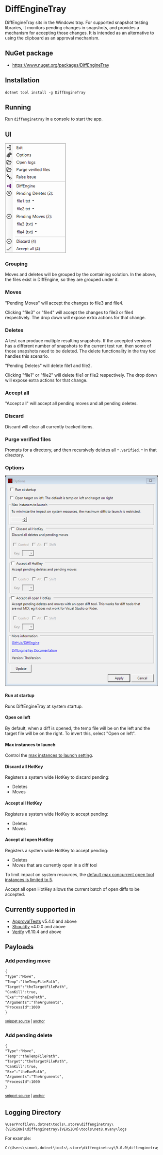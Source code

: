 <!--
GENERATED FILE - DO NOT EDIT
This file was generated by [MarkdownSnippets](https://github.com/SimonCropp/MarkdownSnippets).
Source File: /docs/mdsource/tray.source.md
To change this file edit the source file and then run MarkdownSnippets.
-->

# DiffEngineTray

DiffEngineTray sits in the Windows tray. For supported snapshot testing libraries, it monitors pending changes in snapshots, and provides a mechanism for accepting those changes. It is intended as an alternative to using the clipboard as an approval mechanism.


## NuGet package

 * https://www.nuget.org/packages/DiffEngineTray


## Installation

`dotnet tool install -g DiffEngineTray`


## Running

Run `diffenginetray` in a console to start the app.


## UI

<img src="..\src\DiffEngineTray.Tests\MenuBuilderTest.Full.verified.png">


### Grouping

Moves and deletes will be grouped by the containing solution. In the above, the files exist in DiffEngine, so they are grouped under it.


### Moves

"Pending Moves" will accept the changes to file3 and file4.

Clicking "file3" or "file4" will accept the changes to file3 or file4 respectively. The drop down will expose extra actions for that change.


### Deletes

A test can produce multiple resulting snapshots. If the accepted versions has a different number of snapshots to the current test run, then some of those snapshots need to be deleted. The delete functionality in the tray tool handles this scenario.

"Pending Deletes" will delete file1 and file2.

Clicking "file1" or "file2" will delete file1 or file2 respectively. The drop down will expose extra actions for that change.


### Accept all

"Accept all" will accept all pending moves and all pending deletes.


### Discard

Discard will clear all currently tracked items.


### Purge verified files

Prompts for a directory, and then recursively deletes all `*.verified.*` in that directory.


### Options

<img src="..\src\DiffEngineTray.Tests\OptionsFormTests.Default.verified.png">


#### Run at startup

Runs DiffEngineTray at system startup.


#### Open on left

By default, when a diff is opened, the temp file will be on the left and the target file will be on the right. To invert this, select "Open on left".


#### Max instances to launch

Control the [max instances to launch setting](docs/diff-tool.md#maxinstancestolaunch).


#### Discard all HotKey

Registers a system wide HotKey to discard pending:

 * Deletes
 * Moves


#### Accept all HotKey

Registers a system wide HotKey to accept pending:

 * Deletes
 * Moves


#### Accept all open HotKey

Registers a system wide HotKey to accept pending:

 * Deletes
 * Moves that are currently open in a diff tool

To limit impact on system resources, the [default max concurrent open tool instances is limited to 5](/docs/diff-tool.md#maxinstancestolaunch).

Accept all open HotKey allows the current batch of open diffs to be accepted.


## Currently supported in

 * [ApprovalTests](https://github.com/approvals/ApprovalTests.Net) v5.4.0 and above
 * [Shouldly](https://github.com/shouldly/shouldly) v4.0.0 and above
 * [Verify](https://github.com/VerifyTests/Verify) v6.10.4 and above


## Payloads


### Add pending move

<!-- snippet: PiperTest.MoveJson.verified.txt -->
<a id='snippet-PiperTest.MoveJson.verified.txt'></a>
```txt
{
"Type":"Move",
"Temp":"theTempFilePath",
"Target":"theTargetFilePath",
"CanKill":true,
"Exe":"theExePath",
"Arguments":"TheArguments",
"ProcessId":1000
}
```
<sup><a href='/src/DiffEngineTray.Tests/PiperTest.MoveJson.verified.txt#L1-L9' title='Snippet source file'>snippet source</a> | <a href='#snippet-PiperTest.MoveJson.verified.txt' title='Start of snippet'>anchor</a></sup>
<!-- endSnippet -->


### Add pending delete

<!-- snippet: PiperTest.DeleteJson.verified.txt -->
<a id='snippet-PiperTest.DeleteJson.verified.txt'></a>
```txt
{
"Type":"Move",
"Temp":"theTempFilePath",
"Target":"theTargetFilePath",
"CanKill":true,
"Exe":"theExePath",
"Arguments":"TheArguments",
"ProcessId":1000
}
```
<sup><a href='/src/DiffEngineTray.Tests/PiperTest.DeleteJson.verified.txt#L1-L9' title='Snippet source file'>snippet source</a> | <a href='#snippet-PiperTest.DeleteJson.verified.txt' title='Start of snippet'>anchor</a></sup>
<!-- endSnippet -->


## Logging Directory

```
%UserProfile%\.dotnet\tools\.store\diffenginetray\{VERSION}\diffenginetray\{VERSION}\tools\net8.0\any\logs
```

For example:

```
C:\Users\simon\.dotnet\tools\.store\diffenginetray\9.0.0\diffenginetray\9.0.0\tools\net8.0\any\logs
```
